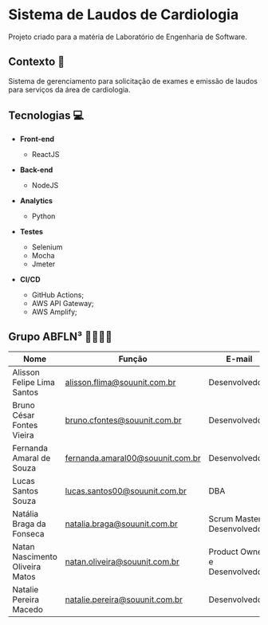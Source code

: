 # Sistema de Laudos de Cardiologia 

Projeto criado para a matéria de Laboratório de Engenharia de Software.

## Contexto 📃
Sistema de gerenciamento para solicitação de exames e emissão de laudos para serviços da área de cardiologia.

## Tecnologias 💻

- **Front-end**
	- ReactJS 

- **Back-end**
	- NodeJS

- **Analytics**
	- Python
	
- **Testes**
	- Selenium
	- Mocha
	- Jmeter

- **CI/CD**
	- GitHub Actions;
	- AWS API Gateway;
	- AWS Amplify;

## Grupo ABFLN³ 👨‍💻👩‍💻

<table>
   <thead>
			<tr>
					<th>Nome</th>
					<th>Função</th>
					<th>E-mail</th>
			</tr>
   </thead>
   <tbody>
			<tr>
					<td>Alisson Felipe Lima Santos</td>
					<td><a href="mailto:alisson.flima@souunit.com.br">alisson.flima@souunit.com.br</a></td>
					<td>Desenvolvedor</td>
			</tr>
			<tr>
					<td>Bruno César Fontes Vieira</td>
					<td><a href="mailto:bruno.cfontes@souunit.com.br">bruno.cfontes@souunit.com.br</a></td>
					<td>Desenvolvedor</td>
			</tr>
			<tr>
					<td>Fernanda Amaral de Souza</td>
					<td><a href="mailto:fernanda.amaral00@souunit.com.br">fernanda.amaral00@souunit.com.br</a></td>
					<td>Desenvolvedora</td>
			</tr>
			<tr>
					<td>Lucas Santos Souza</td>
					<td><a href="mailto:lucas.santos00@souunit.com.br">lucas.santos00@souunit.com.br</a></td>
					<td>DBA</td>
			</tr>
			<tr>
					<td>Natália Braga da Fonseca</td>
					<td><a href="mailto:natalia.braga@souunit.com.br">natalia.braga@souunit.com.br</a></td>
					<td>Scrum Master e Desenvolvedora</td>
			</tr>
			<tr>
					<td>Natan Nascimento Oliveira Matos</td>
					<td><a href="mailto:natan.oliveira@souunit.com.br">natan.oliveira@souunit.com.br</a></td>
					<td>Product Owner e Desenvolvedor</td>
			</tr>
			<tr>
					<td>Natalie Pereira Macedo</td>
					<td><a href="mailto:natalie.pereira@souunit.com.br">natalie.pereira@souunit.com.br</a></td>
					<td>Desenvolvedora</td>
			</tr>
   </tbody>
</table>
